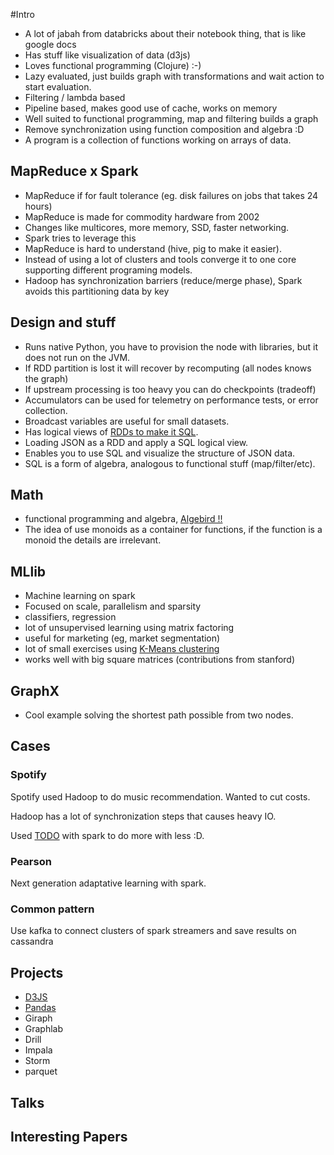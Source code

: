 #Intro

* A lot of jabah from databricks about their notebook thing, that is like google docs
* Has stuff like visualization of data (d3js)
* Loves functional programming (Clojure) :-)
* Lazy evaluated, just builds graph with transformations and wait action to start evaluation.
* Filtering / lambda based
* Pipeline based, makes good use of cache, works on memory
* Well suited to functional programming, map and filtering builds a graph
* Remove synchronization using function composition and algebra :D
* A program is a collection of functions working on arrays of data.


## MapReduce x Spark

* MapReduce if for fault tolerance (eg. disk failures on jobs that takes 24 hours)
* MapReduce is made for commodity hardware from 2002
* Changes like multicores, more memory, SSD, faster networking.
* Spark tries to leverage this
* MapReduce is hard to understand (hive, pig to make it easier).
* Instead of using a lot of clusters and tools converge it to one core supporting different programing models.
* Hadoop has synchronization barriers (reduce/merge phase), Spark avoids this partitioning data by key


## Design and stuff

* Runs native Python, you have to provision the node with libraries, but it does not run on the JVM.
* If RDD partition is lost it will recover by recomputing (all nodes knows the graph)
* If upstream processing is too heavy you can do checkpoints (tradeoff)
* Accumulators can be used for telemetry on performance tests, or error collection.
* Broadcast variables are useful for small datasets.
* Has logical views of [RDDs to make it SQL](http://spark.apache.org/docs/latest/sql-programming-guide.html).
* Loading JSON as a RDD and apply a SQL logical view.
* Enables you to use SQL and visualize the structure of JSON data.
* SQL is a form of algebra, analogous to functional stuff (map/filter/etc).


## Math

* functional programming and algebra, [Algebird !!](https://github.com/twitter/algebird)
* The idea of use monoids as a container for functions, if the function is a monoid the details are irrelevant.


## MLlib

* Machine learning on spark
* Focused on scale, parallelism and sparsity
* classifiers, regression
* lot of unsupervised learning using matrix factoring
* useful for marketing (eg, market segmentation)
* lot of small exercises using [K-Means clustering](http://en.wikipedia.org/wiki/K-means_clustering)
* works well with big square matrices (contributions from stanford)


## GraphX

* Cool example solving the shortest path possible from two nodes.


## Cases

### Spotify

Spotify used Hadoop to do music recommendation. Wanted to cut costs.

Hadoop has a lot of synchronization steps that causes heavy IO.

Used [TODO]() with spark to do more with less :D.


### Pearson

Next generation adaptative learning with spark.


### Common pattern

Use kafka to connect clusters of spark streamers and save results on cassandra


## Projects

* [D3JS](http://d3js.org/)
* [Pandas](http://pandas.pydata.org/)
* Giraph
* Graphlab
* Drill
* Impala
* Storm
* parquet


## Talks


## Interesting Papers


